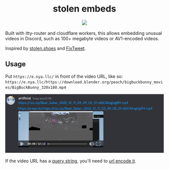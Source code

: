 <h1 align="center">stolen embeds</h1>
<p align="center">
  <a href="https://skillicons.dev">
    <img src="https://skillicons.dev/icons?i=workers,discord,pnpm" />
  </a>
</p>
Built with itty-router and cloudflare workers, this allows embedding unusual videos in Discord, such as 100+ megabyte videos or AV1-encoded videos.

Inspired by [stolen.shoes](https://stolen.shoes/) and [FixTweet](https://github.com/FixTweet/FxTwitter).

## Usage
Put `https://e.nya.llc/` in front of the video URL, like so:
`https://e.nya.llc/https://download.blender.org/peach/bigbuckbunny_movies/BigBuckBunny_320x180.mp4`

![screenshot from discord of two messages. shows one link to a video file, not embedding. shows the same link with emb.arti.lol in front of it, which embeds](screenshot.png)

If the video URL has a [query string](https://en.wikipedia.org/wiki/Query_string), you'll need to [url encode it](https://meyerweb.com/eric/tools/dencoder/).

